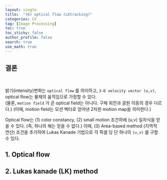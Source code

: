 ```yaml
---
layout: single  
title:  "(6) optical flow (LKtracking)"
categories: CV
tag: [Image Processing]
toc: true
toc_sticky: false
author_profile: false
search: true
use_math: true
---
```


## 결론
<br/>

밝기(intensity)변화는 `optical flow` 를 의미하고, `3-D velocity vector (u,v)`, optical flow는 물체의 움직임으로 가정할 수 있다.   
(물론, `motion field` 가 곧 optical field는 아니다. 구체 회전과 광원 이동의 경우 다르다.) (이때, motion field는 모션 벡터로 얻어낸 2차원 motion map을 의미한다.)

Optical flow는 (1) color constancy, (2) small motion 조건하에 (u,v) 일차식을 얻을 수 있다. (즉, 하나의 해는 얻을 수 없다.) 이때, (3) Area-based method (지역적 연산) 조건을 추가하여 Lukas Kanade 기법으로 각 픽셀 당 단 하나의 `(u,v)` 를 구할 수 있다.
<br/>

## 1. Optical flow

## 2. Lukas kanade (LK) method

<!-- https://powerofsummary.tistory.com/35 -->

<!-- https://gaussian37.github.io/vision-concept-optical_flow/ -->